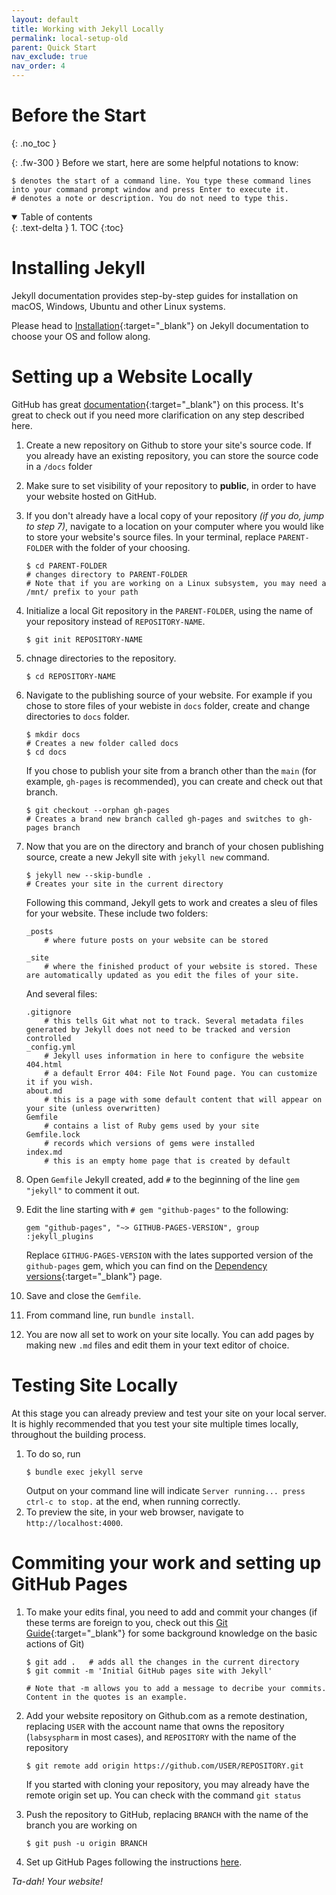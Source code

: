 ```yaml
---
layout: default
title: Working with Jekyll Locally
permalink: local-setup-old
parent: Quick Start
nav_exclude: true
nav_order: 4
---
```

# Before the Start
{: .no_toc }

{: .fw-300 }
Before we start, here are some helpful notations to know:
```
$ denotes the start of a command line. You type these command lines into your command prompt window and press Enter to execute it.
# denotes a note or description. You do not need to type this.
```
<details open markdown="block">
  <summary>
    Table of contents
  </summary>
  {: .text-delta }
1. TOC
{:toc}
</details>

# Installing Jekyll
Jekyll documentation provides step-by-step guides for installation on macOS, Windows, Ubuntu and other Linux systems. 

Please head to [Installation](https://jekyllrb.com/docs/installation/#requirements){:target="_blank"} on Jekyll documentation to choose your OS and follow along.

# Setting up a Website Locally
GitHub has great [documentation](https://docs.github.com/en/pages/setting-up-a-github-pages-site-with-jekyll/creating-a-github-pages-site-with-jekyll){:target="_blank"} on this process. It's great to check out if you need more clarification on any step described here.

1. Create a new repository on Github to store your site's source code. If you already have an existing repository, you can store the source code in a `/docs` folder

2. Make sure to set visibility of your repository to __public__, in order to have your website hosted on GitHub.

3. If you don't already have a local copy of your repository _(if you do, jump to step 7)_,  navigate to a location on your computer where you would like to store your website's source files. In your terminal, replace `PARENT-FOLDER` with the folder of your choosing.
    ```
    $ cd PARENT-FOLDER
    # changes directory to PARENT-FOLDER
    # Note that if you are working on a Linux subsystem, you may need a /mnt/ prefix to your path
    ```
4. Initialize a local Git repository in the `PARENT-FOLDER`, using the name of your repository instead of `REPOSITORY-NAME`. 
    ```
    $ git init REPOSITORY-NAME
    ```
5. chnage directories to the repository.
    ```
    $ cd REPOSITORY-NAME
    ```
6. Navigate to the publishing source of your website. For example if you chose to store files of your webiste in `docs` folder, create and change directories to `docs` folder.
    ```
    $ mkdir docs
    # Creates a new folder called docs
    $ cd docs
    ```
    If you chose to publish your site from a branch other than the `main` (for example, `gh-pages` is recommended), you can create and check out that branch.
    ```
    $ git checkout --orphan gh-pages
    # Creates a brand new branch called gh-pages and switches to gh-pages branch
    ```

7. Now that you are on the directory and branch of your chosen publishing source, create a new Jekyll site with `jekyll new` command.
    ```
    $ jekyll new --skip-bundle .
    # Creates your site in the current directory
    ```
    Following this command, Jekyll gets to work and creates a sleu of files for your website. These include two folders:
    ```
    _posts
        # where future posts on your website can be stored

    _site
        # where the finished product of your website is stored. These are automatically updated as you edit the files of your site. 
    ```
    And several files:
    ```
    .gitignore
        # this tells Git what not to track. Several metadata files generated by Jekyll does not need to be tracked and version controlled
    _config.yml
        # Jekyll uses information in here to configure the website
    404.html
        # a default Error 404: File Not Found page. You can customize it if you wish.
    about.md
        # this is a page with some default content that will appear on your site (unless overwritten)
    Gemfile
        # contains a list of Ruby gems used by your site
    Gemfile.lock
        # records which versions of gems were installed
    index.md
        # this is an empty home page that is created by default
    ```
8. Open `Gemfile` Jekyll created, add `#` to the beginning of the line `gem "jekyll"` to comment it out. 
9. Edit the line starting with `# gem "github-pages"` to the following:
    ```
    gem "github-pages", "~> GITHUB-PAGES-VERSION", group :jekyll_plugins
    ```
    Replace `GITHUG-PAGES-VERSION` with the lates supported version of the `github-pages` gem, which you can find on the [Dependency versions](https://pages.github.com/versions/){:target="_blank"} page.
10. Save and close the `Gemfile`.
11. From command line, run `bundle install`.
12. You are now all set to work on your site locally. You can add pages by making new `.md` files and edit them in your text editor of choice. 

# Testing Site Locally
At this stage you can already preview and test your site on your local server. It is highly recommended that you test your site multiple times locally, throughout the building process. 

1. To do so, run 
    ```
    $ bundle exec jekyll serve
    ```
    Output on your command line will indicate `Server running... press ctrl-c to stop.` at the end, when running correctly.
2. To preview the site, in your web browser, navigate to `http://localhost:4000`.

# Commiting your work and setting up GitHub Pages

1. To make your edits final, you need to add and commit your changes (if these terms are foreign to you, check out this [Git Guide](https://github.com/git-guides/){:target="_blank"} for some background knowledge on the basic actions of Git)
    ```
    $ git add .   # adds all the changes in the current directory
    $ git commit -m 'Initial GitHub pages site with Jekyll'

    # Note that -m allows you to add a message to decribe your commits. Content in the quotes is an example.
    ```

2. Add your website repository on Github.com as a remote destination, replacing `USER` with the account name that owns the repository (`labsyspharm` in most cases), and `REPOSITORY` with the name of the repository
    ```
    $ git remote add origin https://github.com/USER/REPOSITORY.git
    ```
    If you started with cloning your repository, you may already have the remote origin set up. You can check with the command `git status`

3. Push the repository to GitHub, replacing `BRANCH` with the name of the branch you are working on
    ```
    $ git push -u origin BRANCH
    ```
4. Set up GitHub Pages following the instructions [here](./import-template#setting-up-github-pages).

_Ta-dah! Your website!_

